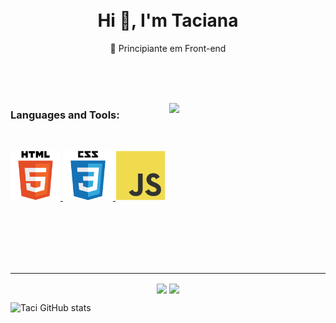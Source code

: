 <br>
<br>
<h1 align=center>Hi 👋, I'm Taciana</h1>





<!--https://user-images.githubusercontent.com/59734313/157189039-c09b3e38-9f42-42c0-ab54-14f1574190a7.gif-->


<p align=center>🌱 Principiante em Front-end</p>
<br> 
<br>
<br>

<p>
 <img align="right" alt"Coding" width="250" src="https://c.tenor.com/AlUkiGkR2j8AAAAd/tenor.gif">
</p>


<h3 align="left">Languages and Tools:</h3>
<br>
<p align="left"> 
  <a href="https://www.w3.org/html/" target="_blank" rel="noreferrer"> <img src="https://raw.githubusercontent.com/devicons/devicon/master/icons/html5/html5-original-wordmark.svg" alt="html5" width="80" height="80"/> 
  <a href="https://www.w3schools.com/css/" target="_blank" rel="noreferrer"> <img src="https://raw.githubusercontent.com/devicons/devicon/master/icons/css3/css3-original-wordmark.svg" alt="css3" width="80" height="80"/> </a> 
   </a> <a href="https://developer.mozilla.org/en-US/docs/Web/JavaScript" target="_blank" rel="noreferrer"> <img src="https://raw.githubusercontent.com/devicons/devicon/master/icons/javascript/javascript-original.svg" alt="javascript" width="80" height="80"/> </a> 
</p>


<br>
<br>
<br>
<br>
<br>

----------

<p align=center>
  <img height=200 align="center" src="https://github-readme-stats.vercel.app/api?username=tacidev&show_icons=true&theme=swift" />
</a>

</a>
  <img height=200 align="center" src="https://github-readme-stats.vercel.app/api/top-langs/?username=tacidev&layout=compact&langs_count=7&theme=swift" />
</a>
  
</p>


![Taci GitHub stats](https://github-readme-stats.vercel.app/api/top-langs/?username=tacidev&layout=compact&langs_count=7&theme=swift)

